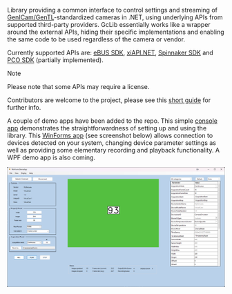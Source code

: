 Library providing a common interface to control settings and streaming of [GenICam/GenTL](https://www.emva.org/standards-technology/genicam/)-standardized cameras in .NET, using underlying APIs from supported third-party providers.
GcLib essentially works like a wrapper around the external APIs, hiding their specific implementations and enabling the same code to be used regardless of the camera or vendor.

Currently supported APIs are: 
[eBUS SDK](https://www.pleora.com/machine-vision-connectivity/ebus-sdk/),
[xiAPI.NET](https://www.ximea.com/support/wiki/apis/xiAPINET),
[Spinnaker SDK](https://www.teledynevisionsolutions.com/products/spinnaker-sdk/?model=Spinnaker%20SDK&vertical=machine%20vision&segment=iis) and
[PCO SDK](https://www.excelitas.com/product/pco-software-development-kits) (partially implemented). 

> [!NOTE]
> Please note that some APIs may require a license.

Contributors are welcome to the project, please see this [short guide](CONTRIBUTING.md) for further info.

A couple of demo apps have been added to the repo. This simple [console app](samples/GcLib.Samples.ConsoleApp) demonstrates the straightforwardness of setting up and using the library. This [WinForms app](samples/GcLib.Samples.WinFormsDemoApp) (see screenshot below) allows connection to devices detected on your system, changing device parameter settings as well as providing some elementary recording and playback functionality. A WPF demo app is also coming.

![alt text](samples/GcLib.Samples.WinFormsDemoApp/Resources/WinFormsDemoApp_screenshot.png)
